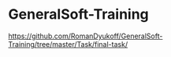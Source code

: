 # GeneralSoft-Training
https://github.com/RomanDyukoff/GeneralSoft-Training/tree/master/Task/final-task/
